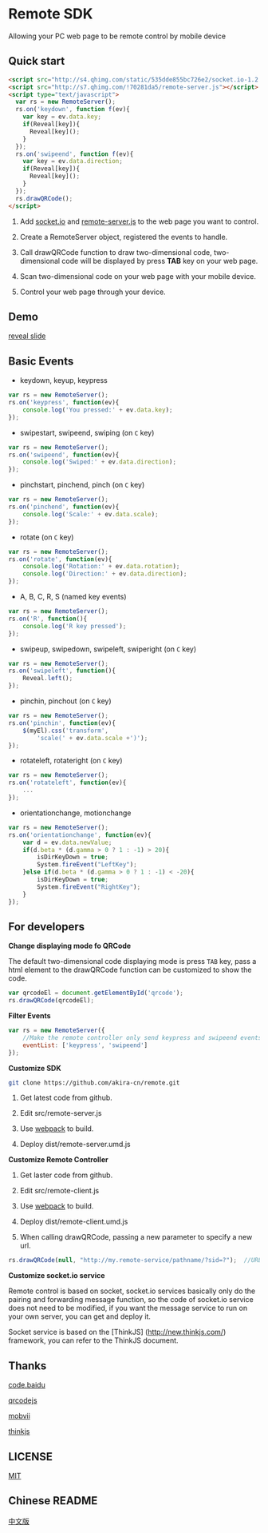 # Remote SDK

Allowing your PC web page to be remote control by mobile device

## Quick start

```html
<script src="http://s4.qhimg.com/static/535dde855bc726e2/socket.io-1.2.0.js"></script>
<script src="http://s7.qhimg.com/!70281da5/remote-server.js"></script>
<script type="text/javascript">
  var rs = new RemoteServer();
  rs.on('keydown', function f(ev){
    var key = ev.data.key;
    if(Reveal[key]){
      Reveal[key](); 
    }
  });
  rs.on('swipeend', function f(ev){
    var key = ev.data.direction;
    if(Reveal[key]){
      Reveal[key](); 
    }
  });
  rs.drawQRCode();
</script>
```

1. Add [socket.io](https://github.com/socketio/socket.io) and [remote-server.js](http://s0.qhimg.com/!a4b912de/remote-server.js) to the web page you want to control.

2. Create a RemoteServer object, registered the events to handle.

3. Call drawQRCode function to draw two-dimensional code, two-dimensional code will be displayed by press **TAB** key on your web page.

4. Scan two-dimensional code on your web page with your mobile device.

5. Control your web page through your device.

## Demo

[reveal slide](http://remote.baomitu.com/static/demo/reveal/index.html)

## Basic Events

* keydown, keyup, keypress

```js
var rs = new RemoteServer();
rs.on('keypress', function(ev){
	console.log('You pressed:' + ev.data.key);
});
```

* swipestart, swipeend, swiping (on `C` key) 

```js
var rs = new RemoteServer();
rs.on('swipeend', function(ev){
	console.log('Swiped:' + ev.data.direction);
});
```

* pinchstart, pinchend, pinch (on `C` key)

```js
var rs = new RemoteServer();
rs.on('pinchend', function(ev){
	console.log('Scale:' + ev.data.scale);
});
```

* rotate (on `C` key)

```js
var rs = new RemoteServer();
rs.on('rotate', function(ev){
	console.log('Rotation:' + ev.data.rotation);
	console.log('Direction:' + ev.data.direction);
});
```

* A, B, C, R, S (named key events)

```js
var rs = new RemoteServer();
rs.on('R', function(){
	console.log('R key pressed');
});
```

* swipeup, swipedown, swipeleft, swiperight (on `C` key)

```js
var rs = new RemoteServer();
rs.on('swipeleft', function(){
	Reveal.left();
});
```

* pinchin, pinchout (on `C` key)

```js
var rs = new RemoteServer();
rs.on('pinchin', function(ev){
	$(myEl).css('transform', 
		'scale(' + ev.data.scale +')');
});
```

* rotateleft, rotateright (on `C` key)

```js
var rs = new RemoteServer();
rs.on('rotateleft', function(ev){
	...
});
```

* orientationchange, motionchange

```js
var rs = new RemoteServer();
rs.on('orientationchange', function(ev){
	var d = ev.data.newValue;
	if(d.beta * (d.gamma > 0 ? 1 : -1) > 20){
		isDirKeyDown = true;
		System.fireEvent("LeftKey");				
	}else if(d.beta * (d.gamma > 0 ? 1 : -1) < -20){
		isDirKeyDown = true;
		System.fireEvent("RightKey");	
	}
});
```

## For developers

**Change displaying mode fo QRCode**

The default two-dimensional code displaying mode is press `TAB` key, pass a html element to the drawQRCode function can be customized to show the code.

```js
var qrcodeEl = document.getElementById('qrcode');
rs.drawQRCode(qrcodeEl);
```

**Filter Events**

```js
var rs = new RemoteServer({
	//Make the remote controller only send keypress and swipeend events
  	eventList: ['keypress', 'swipeend']	
});
```

**Customize SDK**

```bash
git clone https://github.com/akira-cn/remote.git
```

1. Get latest code from github.

2. Edit src/remote-server.js

3. Use [webpack](https://webpack.github.io) to build.

4. Deploy dist/remote-server.umd.js

**Customize Remote Controller**

1. Get laster code from github.

2. Edit src/remote-client.js

3. Use [webpack](https://webpack.github.io) to build.

4. Deploy dist/remote-client.umd.js

5. When calling drawQRCode, passing a new parameter to specify a new url.

```js
rs.drawQRCode(null, "http://my.remote-service/pathname/?sid=?");  //URL必须要带上参数sid
```

**Customize socket.io service**

Remote control is based on socket, socket.io services basically only do the pairing and forwarding message function, so the code of socket.io service does not need to be modified, if you want the message service to run on your own server, you can get and deploy it.

Socket service is based on the [ThinkJS] (http://new.thinkjs.com/) framework, you can refer to the ThinkJS document.

## Thanks

[code.baidu](https://github.com/Clouda-team/touch.code.baidu.com)

[qrcodejs](https://github.com/davidshimjs/qrcodejs)

[mobvii](https://github.com/75team/mobvii/)

[thinkjs](https://github.com/75team/thinkjs/)

## LICENSE
[MIT](LICENSE)

## Chinese README

[中文版](README_cn.md)

